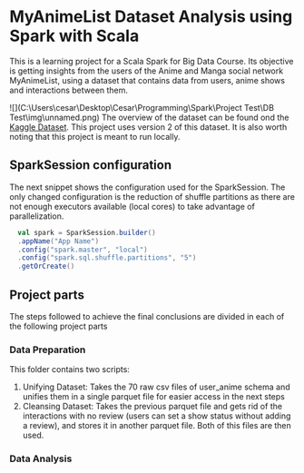 # MyAnimeList Dataset Analysis using Spark with Scala #

This is a learning project for a Scala Spark for Big Data Course.
Its objective is getting insights from the users of the Anime and Manga social network MyAnimeList, using a dataset that contains data from users, anime shows and interactions between them.

![](C:\Users\cesar\Desktop\Cesar\Programming\Spark\Project Test\DB Test\img\unnamed.png)
The overview of the dataset can be found ond the [Kaggle Dataset](https://www.kaggle.com/datasets/svanoo/myanimelist-dataset). This project uses version 2 of this dataset.
It is also worth noting that this project is meant to run locally.


## SparkSession configuration ##
The next snippet shows the configuration used for the SparkSession. 
The only changed configuration is the reduction of shuffle partitions as there are not enough executors available (local cores) to take advantage of parallelization.

```scala
  val spark = SparkSession.builder()
  .appName("App Name")
  .config("spark.master", "local")
  .config("spark.sql.shuffle.partitions", "5")
  .getOrCreate()
```

## Project parts ##
The steps followed to achieve the final conclusions are divided in each of the following project parts

### Data Preparation ###
This folder contains two scripts:
1. Unifying Dataset: Takes the 70 raw csv files of user_anime schema and unifies them in a single parquet file for easier access in the next steps
2. Cleansing Dataset: Takes the previous parquet file and gets rid of the interactions with no review (users can set a show status without adding a review), and stores it in another parquet file. Both of this files are then used.

### Data Analysis ###